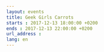 ```yaml
---
layout: events
title: Geek Girls Carrots
starts : 2017-12-13 18:00:00 +0200
ends : 2017-12-13 22:00:00 +0200
url_address : 
lang: en
---
```

